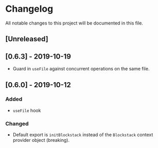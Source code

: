 # Changelog

All notable changes to this project will be documented in this file.

## [Unreleased]

## [0.6.3] - 2019-10-19

- Guard in `useFile` against concurrent operations on the same file.

## [0.6.0] - 2019-10-12

### Added

- `useFile` hook

### Changed

- Default export is `initBlockstack` instead of the `Blockstack` context provider object (breaking).

